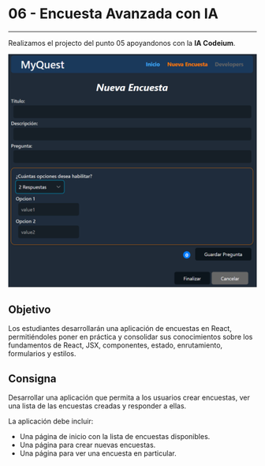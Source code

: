 # 06 - Encuesta Avanzada con IA

***
Realizamos el projecto del punto 05 apoyandonos con la **IA Codeium**.

![portada](./public/portada.png)

## Objetivo

Los estudiantes desarrollarán una aplicación de encuestas en React, permitiéndoles poner en práctica y consolidar sus conocimientos sobre los fundamentos de React, JSX, componentes, estado, enrutamiento, formularios y estilos.

## Consigna

Desarrollar una aplicación que permita a los usuarios crear encuestas, ver una lista de las encuestas creadas y responder a ellas.

La aplicación debe incluir:

* Una página de inicio con la lista de encuestas disponibles.
* Una página para crear nuevas encuestas.
* Una página para ver una encuesta en particular.
